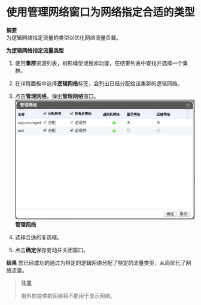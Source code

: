 # 使用管理网络窗口为网络指定合适的类型

**摘要**<br/>
为逻辑网络指定流量的类型以优化网络流量负载。

**为逻辑网络指定流量类型**

1. 使用**集群**资源列表，树形模型或搜索功能，在结果列表中查找并选择一个集群。

2. 在详情面板中选择**逻辑网络**标签，会列出已经分配给该集群的逻辑网络。

3. 点击**管理网络**，弹出**管理网络**窗口。
![管理网络](../../images/EayunOS_Cluster_Manager_Logic_Network.png)**管理网络**

4. 选择合适的复选框。

5. 点击**确定**保存变动并关闭窗口。

**结果**
您已经成功的通过为特定的逻辑网络分配了特定的流量类型，从而优化了网络流量。

> **注意**
>
> 由外部提供的网络将不能用于显示网络。


